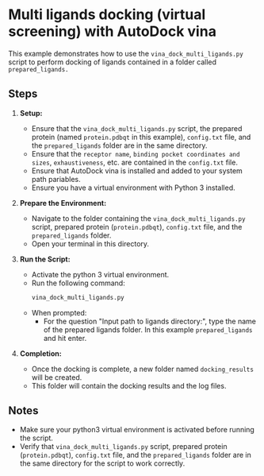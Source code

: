 # Multi ligands docking (virtual screening) with AutoDock vina

This example demonstrates how to use the `vina_dock_multi_ligands.py` script to perform docking of ligands contained in a folder called `prepared_ligands.`

## Steps

1. **Setup:**
   - Ensure that the `vina_dock_multi_ligands.py` script, the prepared protein (named `protein.pdbqt` in this example), `config.txt` file, and the `prepared_ligands` folder are in the same directory.
   - Ensure that the `receptor name`, `binding pocket coordinates and sizes`, `exhaustiveness`, etc. are contained in the `config.txt` file.
   - Ensure that AutoDock vina is installed and added to your system path pariables.
   - Ensure you have a virtual environment with Python 3 installed.

2. **Prepare the Environment:**
   - Navigate to the folder containing the `vina_dock_multi_ligands.py` script, prepared protein (`protein.pdbqt`), `config.txt` file, and the `prepared_ligands` folder.
   - Open your terminal in this directory.

3. **Run the Script:**
   - Activate the python 3 virtual environment.
   - Run the following command:
     ```bash
     vina_dock_multi_ligands.py
     ```
   - When prompted:
     - For the question "Input path to ligands directory:", type the name of the prepared ligands folder. In this example `prepared_ligands` and hit enter.

4. **Completion:**
   - Once the docking is complete, a new folder named `docking_results` will be created.
   - This folder will contain the docking results and the log files.

## Notes
- Make sure your python3 virtual environment is activated before running the script.
- Verify that `vina_dock_multi_ligands.py` script, prepared protein (`protein.pdbqt`), `config.txt` file, and the `prepared_ligands` folder are in the same directory for the script to work correctly.